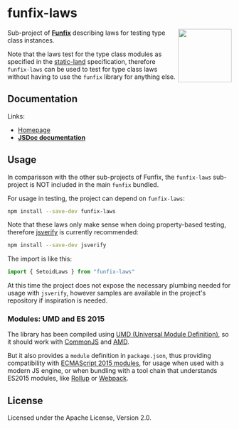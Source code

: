 # funfix-laws

<a href="https://funfix.org">
  <img src="https://funfix.org/public/logo/funfix-512.png" width="120" align="right" style="float:right; display: block; width:120px;" />
</a>

Sub-project of **[Funfix](https://funfix.org)** describing laws for testing
type class instances.

Note that the laws test for the type class modules as specified in
the [static-land](https://github.com/rpominov/static-land) specification,
therefore `funfix-laws` can be used to test for type class laws without
having to use the `funfix` library for anything else. 

## Documentation

Links:

- [Homepage](https://funfix.org)
- **[JSDoc documentation](https://funfix.org/api/laws/)**

## Usage

In comparisson with the other sub-projects of Funfix, the 
`funfix-laws` sub-project is NOT included in the main `funfix`
bundled. 

For usage in testing, the project can depend on `funfix-laws`:

```bash
npm install --save-dev funfix-laws
```

Note that these laws only make sense when doing property-based
testing, therefore [jsverify](https://github.com/jsverify/jsverify)
is currently recommended:

```bash
npm install --save-dev jsverify
```

The import is like this:

```typescript
import { SetoidLaws } from "funfix-laws"
```

At this time the project does not expose the necessary plumbing needed
for usage with `jsverify`, however samples are available in the project's
repository if inspiration is needed.

### Modules: UMD and ES 2015

The library has been compiled using
[UMD (Universal Module Definition)](https://github.com/umdjs/umd),
so it should work with [CommonJS](http://requirejs.org/docs/commonjs.html)
and [AMD](http://requirejs.org/docs/whyamd.html).

But it also provides a `module` definition in `package.json`, thus
providing compatibility with
[ECMAScript 2015 modules](https://developer.mozilla.org/en-US/docs/Web/JavaScript/Reference/Statements/import), for usage when used with a modern JS engine,
or when bundling with a tool chain that understands ES2015 modules,
like [Rollup](https://rollupjs.org/) or [Webpack](https://webpack.js.org/).

## License

Licensed under the Apache License, Version 2.0.
